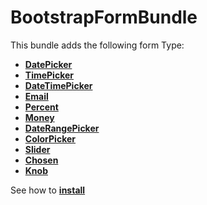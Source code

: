 BootstrapFormBundle
===================

This bundle adds the following form Type:

* [**DatePicker**][1]
* [**TimePicker**][2]
* [**DateTimePicker**][4]
* [**Email**][5]
* [**Percent**][6]
* [**Money**][9]
* [**DateRangePicker**][7]
* [**ColorPicker**][8]
* [**Slider**][10]
* [**Chosen**][11]
* [**Knob**][12]

See how to [**install**][3]

[1]: Resources/doc/02-DatePicker.md
[2]: Resources/doc/02-TimePicker.md
[3]: Resources/doc/01-installation.md
[4]: Resources/doc/02-DateTimePicker.md
[5]: Resources/doc/02-Email.md
[6]: Resources/doc/02-Percent.md
[7]: Resources/doc/02-DateRangePicker.md
[8]: Resources/doc/02-ColorPicker.md
[9]: Resources/doc/02-Money.md
[10]: Resources/doc/02-Slider.md
[11]: Resources/doc/02-Chosen.md
[12]: Resources/doc/02-Knob.md